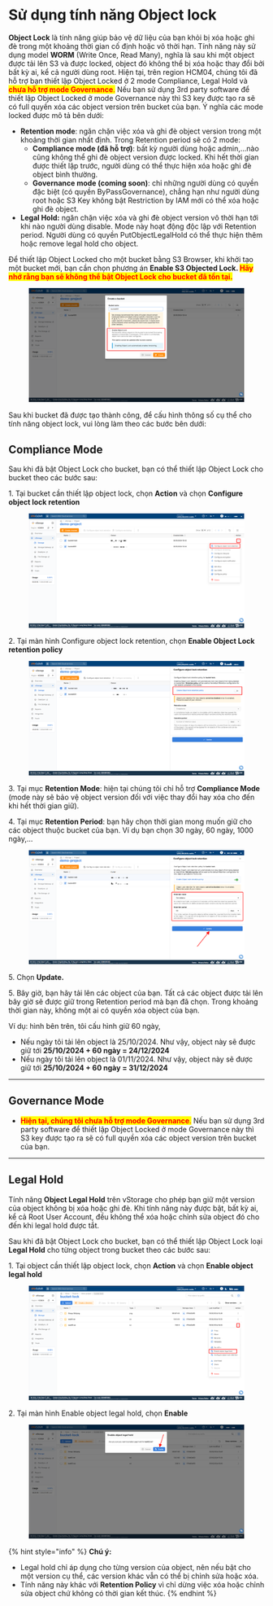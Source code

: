 # Sử dụng tính năng Object lock

**Object Lock** là tính năng giúp bảo vệ dữ liệu của bạn khỏi bị xóa hoặc ghi đè trong một khoảng thời gian cố định hoặc vô thời hạn. Tính năng này sử dụng model **WORM** (Write Once, Read Many), nghĩa là sau khi một object được tải lên S3 và được locked, object đó không thể bị xóa hoặc thay đổi bởi bất kỳ ai, kể cả người dùng root. Hiện tại, trên region HCM04, chúng tôi đã hỗ trợ bạn thiết lập Object Locked ở 2 mode Compliance, Legal Hold và <mark style="color:red;">**chưa hỗ trợ mode Governance**</mark><mark style="color:red;">.</mark> Nếu bạn sử dụng 3rd party software để thiết lập Object Locked ở mode Governance này thì S3 key được tạo ra sẽ có full quyền xóa các object version trên bucket của bạn. Ý nghĩa các mode locked được mô tả bên dưới:&#x20;

* **Retention mode**: ngăn chặn việc xóa và ghi đè object version trong một khoảng thời gian nhất định. Trong Retention period sẽ có 2 mode:
  * **Compliance mode (đã hỗ trợ)**: bất kỳ người dùng hoặc admin,…nào cũng không thể ghi đè object version được locked. Khi hết thời gian được thiết lập trước, người dùng có thể thực hiện xóa hoặc ghi đè object bình thường.
  * **Governance mode (coming soon)**: chỉ những người dùng có quyền đặc biệt (có quyền ByPassGovernance), chẳng hạn như người dùng root hoặc S3 Key không bật Restriction by IAM mới có thể xóa hoặc ghi đè object.
* **Legal Hold:** ngăn chặn việc xóa và ghi đè object version vô thời hạn tới khi nào người dùng disable. Mode này hoạt động độc lập với Retention period. Người dùng có quyền PutObjectLegalHold có thể thực hiện thêm hoặc remove legal hold cho object.

Để thiết lập Object Locked cho một bucket bằng S3 Browser, khi khởi tạo một bucket mới, bạn cần chọn phương án **Enable S3 Objected Lock.&#x20;**<mark style="color:red;">**Hãy nhớ rằng bạn sẽ không thể bật Object Lock cho bucket đã tồn tại.**</mark>

<figure><img src="../../../../../../.gitbook/assets/image (14) (1) (1) (1).png" alt=""><figcaption></figcaption></figure>

Sau khi bucket đã được tạo thành công, để cấu hình thông số cụ thể cho tính năng object lock, vui lòng làm theo các bước bên dưới:&#x20;

## Compliance Mode

Sau khi đã bật Object Lock cho bucket, bạn có thể thiết lập Object Lock cho bucket theo các bước sau:&#x20;

1\. Tại bucket cần thiết lập object lock, chọn **Action** và chọn **Configure object lock retention**

<figure><img src="../../../../../../.gitbook/assets/image (802).png" alt=""><figcaption></figcaption></figure>

2\. Tại màn hình Configure object lock retention, chọn **Enable Object Lock retention policy**

<figure><img src="../../../../../../.gitbook/assets/image (803).png" alt=""><figcaption></figcaption></figure>

3\. Tại mục **Retention Mode**: hiện tại chúng tôi chỉ hỗ trợ **Compliance Mode** (mode này sẽ bảo vệ object version đối với việc thay đổi hay xóa cho đến khi hết thời gian giữ).

4\. Tại mục **Retention Period**: bạn hãy chọn thời gian mong muốn giữ cho các object thuộc bucket của bạn. Ví dụ bạn chọn 30 ngày, 60 ngày, 1000 ngày,...

<figure><img src="../../../../../../.gitbook/assets/image (804).png" alt=""><figcaption></figcaption></figure>

5\. Chọn **Update.**

5\. Bây giờ, bạn hãy tải lên các object của bạn. Tất cả các object được tải lên bây giờ sẽ được giữ trong Retention period mà bạn đã chọn. Trong khoảng thời gian này, không một ai có quyền xóa object của bạn.

Ví dụ: hình bên trên, tôi cấu hình giữ 60 ngày,&#x20;

* Nếu ngày tôi tải lên object là 25/10/2024. Như vậy, object này sẽ được giữ tới **25/10/2024 + 60 ngày = 24/12/2024**
* Nếu ngày tôi tải lên object là 01/11/2024. Như vậy, object này sẽ được giữ tới **25/10/2024 + 60 ngày = 31/12/2024**

***

## Governance Mode

* <mark style="color:red;">**Hiện tại, chúng tôi chưa hỗ trợ mode Governance**</mark><mark style="color:red;">.</mark> Nếu bạn sử dụng 3rd party software để thiết lập Object Locked ở mode Governance này thì S3 key được tạo ra sẽ có full quyền xóa các object version trên bucket của bạn.&#x20;

***

## **Legal Hold**

Tính năng **Object Legal Hold** trên vStorage cho phép bạn giữ một version của object không bị xóa hoặc ghi đè. Khi tính năng này được bật, bất kỳ ai, kể cả Root User Account, đều không thể xóa hoặc chỉnh sửa object đó cho đến khi legal hold được tắt.

Sau khi đã bật Object Lock cho bucket, bạn có thể thiết lập Object Lock loại **Legal Hold** cho từng object trong bucket theo các bước sau:&#x20;

1\. Tại object cần thiết lập object lock, chọn **Action** và chọn **Enable object legal hold**

<figure><img src="../../../../../../.gitbook/assets/image (805).png" alt=""><figcaption></figcaption></figure>

2\. Tại màn hình Enable object legal hold, chọn **Enable**

<figure><img src="../../../../../../.gitbook/assets/image (806).png" alt=""><figcaption></figcaption></figure>

{% hint style="info" %}
**Chú ý:**

* Legal hold chỉ áp dụng cho từng version của object, nên nếu bật cho một version cụ thể, các version khác vẫn có thể bị chỉnh sửa hoặc xóa.
* Tính năng này khác với **Retention Policy** vì chỉ dừng việc xóa hoặc chỉnh sửa object chứ không có thời gian kết thúc.
{% endhint %}

